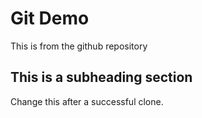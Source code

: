 # Git Demo

This is from the github repository



## This is a subheading section

Change this after a successful clone.
